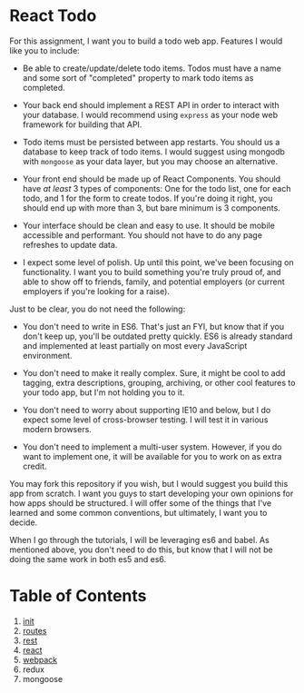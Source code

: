 # React Todo

For this assignment, I want you to build a todo web app. Features I would like
you to include:

* Be able to create/update/delete todo items. Todos must have a name and some
  sort of "completed" property to mark todo items as completed.

* Your back end should implement a REST API in order to interact with your
  database. I would recommend using `express` as your node web framework for
  building that API.

* Todo items must be persisted between app restarts. You should us a database
  to keep track of todo items. I would suggest using mongodb with `mongoose`
  as your data layer, but you may choose an alternative.

* Your front end should be made up of React Components. You should have
  *at least* 3 types of components: One for the todo list, one for each todo,
  and 1 for the form to create todos. If you're doing it right, you should end
  up with more than 3, but bare minimum is 3 components.

* Your interface should be clean and easy to use. It should be mobile accessible
  and performant. You should not have to do any page refreshes to update data.

* I expect some level of polish. Up until this point, we've been focusing on
  functionality. I want you to build something you're truly proud of, and able
  to show off to friends, family, and potential employers (or current employers
  if you're looking for a raise).

Just to be clear, you do not need the following:

* You don't need to write in ES6. That's just an FYI, but know that if you don't
  keep up, you'll be outdated pretty quickly. ES6 is already standard and
  implemented at least partially on most every JavaScript environment.

* You don't need to make it really complex. Sure, it might be cool to add
  tagging, extra descriptions, grouping, archiving, or other cool features to
  your todo app, but I'm not holding you to it.

* You don't need to worry about supporting IE10 and below, but I do expect some
  level of cross-browser testing. I will test it in various modern browsers.

* You don't need to implement a multi-user system. However, if you do want to
  implement one, it will be available for you to work on as extra credit.

You may fork this repository if you wish, but I would suggest you build this
app from scratch. I want you guys to start developing your own opinions for how
apps should be structured. I will offer some of the things that I've learned and
some common conventions, but ultimately, I want you to decide.

When I go through the tutorials, I will be leveraging es6 and babel. As
mentioned above, you don't need to do this, but know that I will not be doing
the same work in both es5 and es6.

# Table of Contents

1. [init](./tutorials/00_init.md)
1. [routes](./tutorials/01_routes.md)
1. [rest](./tutorials/02_rest.md)
1. [react](./tutorials/03_react.md)
1. [webpack](.tutorials/04_webpack.md)
1. redux
1. mongoose
